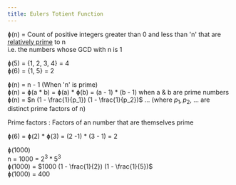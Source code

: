```yaml
---
title: Eulers Totient Function
---
```


ɸ(n) = Count of positive integers greater than 0 and less than 'n' that are [relatively prime](Relatively%20Prime%20%28Co-prime%29%20Numbers.md) to n  
i.e. the numbers whose GCD with n is 1

ɸ(5) = {1, 2, 3, 4} = 4  
ɸ(6) = {1, 5} = 2

ɸ(n) = n - 1 (When 'n' is prime)  
ɸ(n) = ɸ(a \* b) = ɸ(a) \* ɸ(b) = (a - 1) * (b - 1) when a & b are prime numbers  
ɸ(n) = $n (1 - \frac{1}{p_1}) (1 - \frac{1}{p_2})$ … (where $p_1, p_2$, … are distinct prime factors of n)

Prime factors : Factors of an number that are themselves prime

ɸ(6) = ɸ(2) * ɸ(3) = (2 -1) * (3 - 1) = 2

ɸ(1000)  
n = 1000 = $2^3 \ast 5^3$  
ɸ(1000) = $1000 (1 - \frac{1}{2}) (1 - \frac{1}{5})$  
ɸ(1000) = 400